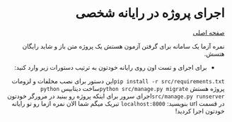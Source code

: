 <div dir="rtl">

# اجرای پروژه در رایانه شخصی
  
[صفحه اصلی](../README.md)

نمره آزما یک سامانه برای گرفتن آزمون هستش یک پروژه متن باز و شاید رایگان هتسش.

* برای اجرای و تست اون روی رایانه خودتون به ترتیب دستورات زیر وارد کنید:

`pip install -r src/requirements.txt`این دستور برای نصب مخلفات و لزومات پروژه هستش
`python src/manage.py migrate`ساخت دیتابیس
`python src/manage.py runserver`اجرای سرور
برای اینکه پروژه رو ببنید در مرورگر خودتون در قسمت url بنویسید:
`localhost:8000`
تبریک میگم شما الان نمره ازما رو تو رایانه خودتون اجرا کردید!

</div>
